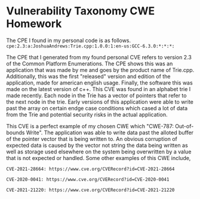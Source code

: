 # Vulnerability Taxonomy CWE Homework

The CPE I found in my personal code is as follows.
`cpe:2.3:a:JoshuaAndrews:Trie.cpp:1.0.0:1:en-us:GCC-6.3.0:*:*:*:`

  The CPE that I generated from my found personal CVE refers to version 2.3 of the Common Platform Enumerations. The CPE shows this was an application that was made by me and goes by the product name of Trie.cpp. Additionally, this was the first "released" version and edition of the application, made for american english usage. Finally, the software this was made on the latest version of c++. This CVE was found in an alphabet trie I made recently. Each node in the Trie has a vector of pointers that refer to the next node in the trie. Early versions of this application were able to write past the array on certain endge case conditions which cased a lot of data from the Trie and potential security risks in the actual application.

  This CVE is a perfect example of my chosen CWE which "CWE-787: Out-of-bounds Write". The application was able to write data past the alloted buffer of the pointer vector that is being written to. An obvious corruption of expected data is caused by the vector not string the data being written as well as storage used elsewhere on the system being overwritten by a value that is not expected or handled. Some other examples of this CWE include,
  
`CVE-2021-28664: https://www.cve.org/CVERecord?id=CVE-2021-28664`

`CVE-2020-0041: https://www.cve.org/CVERecord?id=CVE-2020-0041`

`CVE-2021-21220: https://www.cve.org/CVERecord?id=CVE-2021-21220`  
